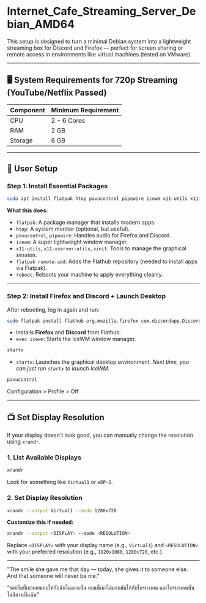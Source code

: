 # Internet_Cafe_Streaming_Server_Debian_AMD64

This setup is designed to turn a minimal Debian system into a lightweight streaming box for Discord and Firefox — perfect for screen sharing or remote access in environments like virtual machines (tested on VMware).

---

## 🖥️ System Requirements for 720p Streaming (YouTube/Netflix Passed)

| Component | Minimum Requirement |
| --------- | ------------------- |
| CPU       | 2 - 6 Cores         |
| RAM       | 2 GB                |
| Storage   | 6 GB                |

---

## 🔐 User Setup

### Step 1: Install Essential Packages

```bash
sudo apt install flatpak htop pavucontrol pipewire icewm x11-utils x11-xserver-utils xinit -y && sudo flatpak remote-add --if-not-exists flathub https://dl.flathub.org/repo/flathub.flatpakrepo && sudo reboot
```

**What this does:**

* `flatpak`: A package manager that installs modern apps.
* `htop`: A system monitor (optional, but useful).
* `pavucontrol`, `pipewire`: Handles audio for Firefox and Discord.
* `icewm`: A super lightweight window manager.
* `x11-utils`, `x11-xserver-utils`, `xinit`: Tools to manage the graphical session.
* `flatpak remote-add`: Adds the Flathub repository (needed to install apps via Flatpak).
* `reboot`: Reboots your machine to apply everything cleanly.

---

### Step 2: Install Firefox and Discord + Launch Desktop

After rebooting, log in again and run:

```bash
sudo flatpak install flathub org.mozilla.firefox com.discordapp.Discord && exec icewm
```

* Installs **Firefox** and **Discord** from Flathub.
* `exec icewm`: Starts the IceWM window manager.

```bash
startx
```

* `startx`: Launches the graphical desktop environment.
*Next time, you can just run `startx` to launch IceWM.*

```bash
pavucontrol
```
Configuration > Profile > Off

---

## 📺 Set Display Resolution

If your display doesn't look good, you can manually change the resolution using `xrandr`.

### 1. List Available Displays

```bash
xrandr
```

Look for something like `Virtual1` or `eDP-1`.

### 2. Set Display Resolution

```bash
xrandr --output Virtual1 --mode 1280x720
```

**Customize this if needed:**

```bash
xrandr --output <DISPLAY> --mode <RESOLUTION>
```

Replace `<DISPLAY>` with your display name (e.g., `Virtual1`) and `<RESOLUTION>` with your preferred resolution (e.g., `1920x1080`, `1280x720`, etc.).

---

"The smile she gave me that day — today, she gives it to someone else. And that someone will never be me."

"รอยยิ้มที่เธอเคยมอบให้กับฉันในตอนนั้น ตอนนี้เธอได้มอบมันให้กับใครบางคน และใครบางคนนั้นไม่มีทางเป็นฉัน"
